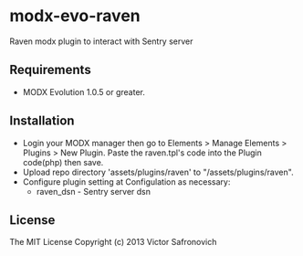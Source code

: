 modx-evo-raven
==============

Raven modx plugin to interact with Sentry server

## Requirements

 * MODX Evolution 1.0.5 or greater.

## Installation

 * Login your MODX manager then go to Elements > Manage Elements > Plugins > New Plugin. Paste the raven.tpl's code into the Plugin code(php) then save.
 * Upload repo directory 'assets/plugins/raven' to "/assets/plugins/raven".
 * Configure plugin setting at Configulation as necessary:
   * raven_dsn - Sentry server dsn


## License

The MIT License
Copyright (c) 2013 Victor Safronovich
